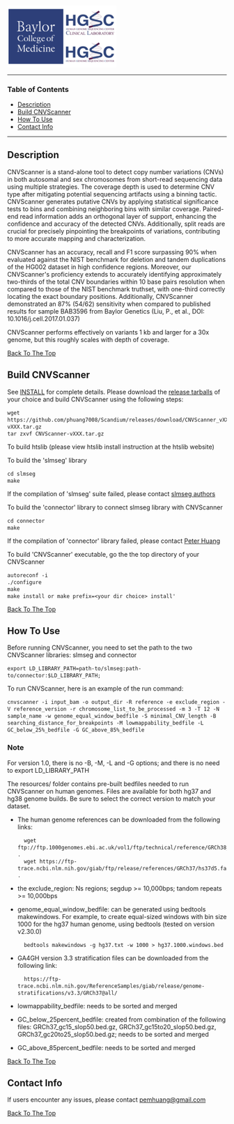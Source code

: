 <img src="images/BCM-HGSC-Logo.png" width=250>

---

### Table of Contents

- [Description](#description)
- [Build CNVScanner](#build-cnvscanner)
- [How To Use](#how-to-use)
- [Contact Info](#Contact-Info)

---

## Description

CNVScanner is a stand-alone tool to detect copy number variations (CNVs) in both autosomal and sex chromosomes from short-read sequencing data using multiple strategies. The coverage depth is used to determine CNV type after mitigating potential sequencing artifacts using a binning tactic. CNVScanner generates putative CNVs by applying statistical significance tests to bins and combining neighboring bins with similar coverage. Paired-end read information adds an orthogonal layer of support, enhancing the confidence and accuracy of the detected CNVs. Additionally, split reads are crucial for precisely pinpointing the breakpoints of variations, contributing to more accurate mapping and characterization.

CNVScanner has an accuracy, recall and F1 score surpassing 90% when evaluated against the NIST benchmark for deletion and tandem duplications of the HG002 dataset in high confidence regions. Moreover, our CNVScanner's proficiency extends to accurately identifying approximately two-thirds of the total CNV boundaries within 10 base pairs resolution when compared to those of the NIST benchmark truthset, with one-third correctly locating the exact boundary positions. Additionally, CNVScanner demonstrated an 87% (54/62) sensitivity when compared to published results for sample BAB3596 from Baylor Genetics (Liu, P., et al., DOI: 10.1016/j.cell.2017.01.037)

CNVScanner performs  effectively on variants 1 kb and larger for a 30x genome, but this roughly scales with depth of coverage. 

[Back To The Top](#Table-of-Contents)

## Build CNVScanner

See [INSTALL](INSTALL) for complete details. Please download the [release tarballs](https://github.com/phuang7008/CNVScanner/releases) of your choice and build CNVScanner using the following steps:

    wget https://github.com/phuang7008/Scandium/releases/download/CNVScanner_vXXX/CNVScanner-vXXX.tar.gz
    tar zxvf CNVScanner-vXXX.tar.gz 

To build htslib (please view htslib install instruction at the htslib website)

To build the 'slmseg' library
    
    cd slmseg
    make

If the compilation of 'slmseg' suite failed, please contact [slmseg authors](https://bmcbioinformatics.biomedcentral.com/articles/10.1186/s12859-017-1734-5)

To build the 'connector' library to connect slmseg library with CNVScanner

    cd connector
    make

If the compilation of 'connector' library failed, please contact [Peter Huang](pemhuang@gmail.com)

To build 'CNVScanner' executable, go the the top directory of your CNVScanner

    autoreconf -i
    ./configure
    make
    make install or make prefix=<your dir choice> install'

[Back To The Top](#Table-of-Contents)

## How To Use

Before running CNVScanner, you need to set the path to the two CNVScanner libraries: slmseg and connector

    export LD_LIBRARY_PATH=path-to/slmseg:path-to/connector:$LD_LIBRARY_PATH;

To run CNVScanner, here is an example of the run command: 

    cnvscanner -i input_bam -o output_dir -R reference -e exclude_region -V reference_version -r chromosome_list_to_be_processed -m 3 -T 12 -N sample_name -w genome_equal_window_bedfile -S minimal_CNV_length -B searching_distance_for_breakpoints -M lowmappability_bedfile -L GC_below_25%_bedfile -G GC_above_85%_bedfile

### Note
For version 1.0, there is no -B, -M, -L and -G options; and there is no need to export LD_LIBRARY_PATH

The resources/ folder contains pre-built bedfiles needed to run CNVScanner on human genomes. Files are available for both hg37 and hg38 genome builds. Be sure to select the correct version to match your dataset.

- The human genome references can be downloaded from the following links:

        wget ftp://ftp.1000genomes.ebi.ac.uk/vol1/ftp/technical/reference/GRCh38_reference_genome/GRCh38_full_analysis_set_plus_decoy_hla.fa .
        wget https://ftp-trace.ncbi.nlm.nih.gov/giab/ftp/release/references/GRCh37/hs37d5.fa.gz .

- the exclude_region: Ns regions; segdup >= 10,000bps; tandom repeats >= 10,000bps

- genome_equal_window_bedfile: can be generated using bedtools makewindows. For example, to create equal-sized windows with bin size 1000 for the hg37 human genome, using bedtools (tested on version v2.30.0)

        bedtools makewindows -g hg37.txt -w 1000 > hg37.1000.windows.bed

- GA4GH version 3.3 stratification files can be downloaded from the following link:

        https://ftp-trace.ncbi.nlm.nih.gov/ReferenceSamples/giab/release/genome-stratifications/v3.3/GRCh37@all/

- lowmappability_bedfile: needs to be sorted and merged

- GC_below_25percent_bedfile: created from combination of the following files: GRCh37_gc15_slop50.bed.gz, GRCh37_gc15to20_slop50.bed.gz, GRCh37_gc20to25_slop50.bed.gz; needs to be sorted and merged

- GC_above_85percent_bedfile: needs to be sorted and merged

[Back To The Top](#Table-of-Contents)

## Contact Info

If users encounter any issues, please contact pemhuang@gmail.com

[Back To The Top](#Table-of-Contents)
